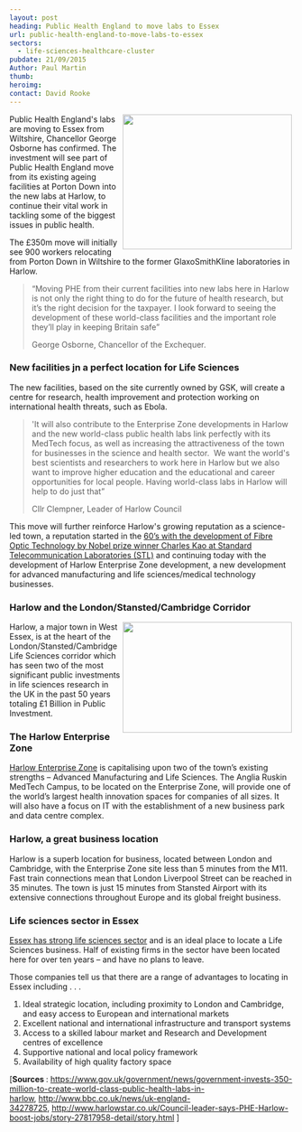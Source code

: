 ```yaml
---
layout: post
heading: Public Health England to move labs to Essex
url: public-health-england-to-move-labs-to-essex
sectors:
  - life-sciences-healthcare-cluster 
pubdate: 21/09/2015
Author: Paul Martin
thumb: 
heroimg: 
contact: David Rooke
---
```

<p><strong><img alt='' src='http://www.investessex.co.uk/uploads/about/GSK_500px_150dpi.jpg' style='border-style:solid; border-width:0px; float:right; height:239px; margin:0px 3px; width:300px'/></strong></p><p>Public Health England's labs are moving to Essex from Wiltshire, Chancellor George Osborne has confirmed. The investment will see part of Public Health England move from its existing ageing facilities at Porton Down into the new labs at Harlow, to continue their vital work in tackling some of the biggest issues in public health.</p><p>The £350m move will initially see 900 workers relocating from Porton Down in Wiltshire to the former GlaxoSmithKline laboratories in Harlow.</p><blockquote><p>“Moving PHE from their current facilities into new labs here in Harlow is not only the right thing to do for the future of health research, but it’s the right decision for the taxpayer. I look forward to seeing the development of these world-class facilities and the important role they’ll play in keeping Britain safe”</p><p>George Osborne, Chancellor of the Exchequer.</p></blockquote><h3>New facilities jn a perfect location for Life Sciences</h3><p>The new facilities, based on the site currently owned by GSK, will create a centre for research, health improvement and protection working on international health threats, such as Ebola.</p><blockquote><p>'It will also contribute to the Enterprise Zone developments in Harlow and the new world-class public health labs link perfectly with its MedTech focus, as well as increasing the attractiveness of the town for businesses in the science and health sector.  We want the world's best scientists and researchers to work here in Harlow but we also want to improve higher education and the educational and career opportunities for local people. Having world-class labs in Harlow will help to do just that”</p><p>Cllr Clempner, Leader of Harlow Council</p></blockquote><p>This move will further reinforce Harlow's growing reputation as a science-led town, a reputation started in the <a href='http://www.investessex.co.uk/studies/case-studies/fibre-optic-invention'>60’s with the development of Fibre Optic Technology by Nobel prize winner Charles Kao at Standard Telecommunication Laboratories (STL)</a> and continuing today with the development of Harlow Enterprise Zone development, a new development for advanced manufacturing and life sciences/medical technology businesses.</p><h3>Harlow and the London/Stansted/Cambridge Corridor</h3><p><img alt='' src='http://www.investessex.co.uk/uploads/about/1Billion_Public_Investment_150dpi_RGB_copy.jpg' style='border-style:solid; border-width:0px; float:right; height:196px; margin:0px 3px; width:300px'/>Harlow, a major town in West Essex, is at the heart of the London/Stansted/Cambridge Life Sciences corridor which has seen two of the most significant public investments in life sciences research in the UK in the past 50 years totaling £1 Billion in Public Investment. </p><h3>The Harlow Enterprise Zone</h3><p><a href='http://www.investessex.co.uk/studies/place-studies/harlow_enterprise'>Harlow Enterprise Zone</a> is capitalising upon two of the town’s existing strengths – Advanced Manufacturing and Life Sciences. The Anglia Ruskin MedTech Campus, to be located on the Enterprise Zone, will provide one of the world’s largest health innovation spaces for companies of all sizes. It will also have a focus on IT with the establishment of a new business park and data centre complex.</p><h3>Harlow, a great business location</h3><p>Harlow is a superb location for business, located between London and Cambridge, with the Enterprise Zone site less than 5 minutes from the M11. Fast train connections mean that London Liverpool Street can be reached in 35 minutes. The town is just 15 minutes from Stansted Airport with its extensive connections throughout Europe and its global freight business.</p><h3>Life sciences sector in Essex</h3><p><a href='http://www.investessex.co.uk/sectors/life-sciences'>Essex has strong life sciences sector</a> and is an ideal place to locate a Life Sciences business. Half of existing firms in the sector have been located here for over ten years – and have no plans to leave.</p><p>Those companies tell us that there are a range of advantages to locating in Essex including . . .</p><ol><li>Ideal strategic location, including proximity to London and Cambridge, and easy access to European and international markets</li><li>Excellent national and international infrastructure and transport systems</li><li>Access to a skilled labour market and Research and Development centres of excellence</li><li>Supportive national and local policy framework</li><li>Availability of high quality factory space</li></ol><p>[<strong>Sources </strong>: <a href='https://www.gov.uk/government/news/government-invests-350-million-to-create-world-class-public-health-labs-in-harlow' target='_parent'>https://www.gov.uk/government/news/government-invests-350-million-to-create-world-class-public-health-labs-in-harlow</a>, <a href='http://www.bbc.co.uk/news/uk-england-34278725' target='_parent'>http://www.bbc.co.uk/news/uk-england-34278725</a>, <a href='http://www.harlowstar.co.uk/Council-leader-says-PHE-Harlow-boost-jobs/story-27817958-detail/story.html' target='_parent'>http://www.harlowstar.co.uk/Council-leader-says-PHE-Harlow-boost-jobs/story-27817958-detail/story.html</a> ]</p>